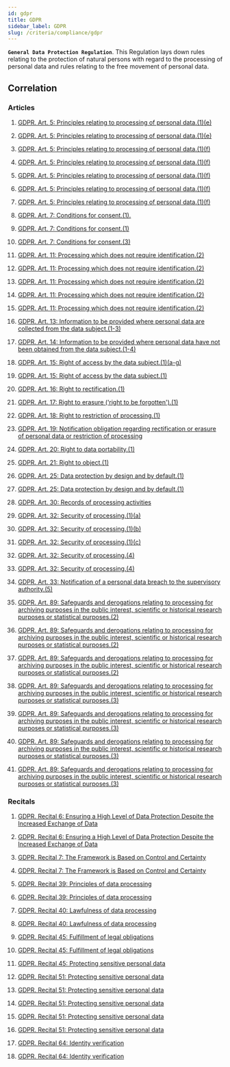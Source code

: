 ```yaml
---
id: gdpr
title: GDPR
sidebar_label: GDPR
slug: /criteria/compliance/gdpr
---
```


**`General Data Protection Regulation`**.
This Regulation lays down rules
relating to the protection of natural persons
with regard to the processing of personal data
and rules relating to the free movement
of personal data.

## Correlation

### Articles

1. [GDPR. Art. 5: Principles relating to processing of personal data.(1)(e)](/criteria/requirements/183)

1. [GDPR. Art. 5: Principles relating to processing of personal data.(1)(e)](/criteria/requirements/360)

1. [GDPR. Art. 5: Principles relating to processing of personal data.(1)(f)](/criteria/requirements/177)

1. [GDPR. Art. 5: Principles relating to processing of personal data.(1)(f)](/criteria/requirements/184)

1. [GDPR. Art. 5: Principles relating to processing of personal data.(1)(f)](/criteria/requirements/329)

1. [GDPR. Art. 5: Principles relating to processing of personal data.(1)(f)](/criteria/requirements/375)

1. [GDPR. Art. 5: Principles relating to processing of personal data.(1)(f)](/criteria/requirements/261)

1. [GDPR. Art. 7: Conditions for consent.(1).](/criteria/requirements/310)

1. [GDPR. Art. 7: Conditions for consent.(1)](/criteria/requirements/311)

1. [GDPR. Art. 7: Conditions for consent.(3)](/criteria/requirements/312)

1. [GDPR. Art. 11: Processing which does not require identification.(2)](/criteria/requirements/313)

1. [GDPR. Art. 11: Processing which does not require identification.(2)](/criteria/requirements/314)

1. [GDPR. Art. 11: Processing which does not require identification.(2)](/criteria/requirements/315)

1. [GDPR. Art. 11: Processing which does not require identification.(2)](/criteria/requirements/316)

1. [GDPR. Art. 11: Processing which does not require identification.(2)](/criteria/requirements/317)

1. [GDPR. Art. 13: Information to be provided where personal data are collected from the data subject.(1-3)](/criteria/requirements/189)

1. [GDPR. Art. 14: Information to be provided where personal data have not been obtained from the data subject.(1-4)](/criteria/requirements/189)

1. [GDPR. Art. 15: Right of access by the data subject.(1)(a-g)](/criteria/requirements/315)

1. [GDPR. Art. 15: Right of access by the data subject.(1)](/criteria/requirements/314)

1. [GDPR. Art. 16: Right to rectification.(1)](/criteria/requirements/316)

1. [GDPR. Art. 17: Right to erasure (‘right to be forgotten').(1)](/criteria/requirements/317)

1. [GDPR. Art. 18: Right to restriction of processing.(1)](/criteria/requirements/312)

1. [GDPR. Art. 19: Notification obligation regarding rectification or erasure of personal data or restriction of processing](/criteria/requirements/318)

1. [GDPR. Art. 20: Right to data portability.(1)](/criteria/requirements/315)

1. [GDPR. Art. 21: Right to object.(1)](/criteria/requirements/312)

1. [GDPR. Art. 25: Data protection by design and by default.(1)](/criteria/requirements/045)

1. [GDPR. Art. 25: Data protection by design and by default.(1)](/criteria/requirements/156)

1. [GDPR. Art. 30: Records of processing activities](/criteria/requirements/189)

1. [GDPR. Art. 32: Security of processing.(1)(a)](/criteria/requirements/185)

1. [GDPR. Art. 32: Security of processing.(1)(b)](/criteria/requirements/062)

1. [GDPR. Art. 32: Security of processing.(1)(c)](/criteria/requirements/072)

1. [GDPR. Art. 32: Security of processing.(4)](/criteria/requirements/176)

1. [GDPR. Art. 32: Security of processing.(4)](/criteria/requirements/180)

1. [GDPR. Art. 33: Notification of a personal data breach to the supervisory authority.(5)](/criteria/requirements/075)

1. [GDPR. Art. 89: Safeguards and derogations relating to processing for archiving purposes in the public interest, scientific or historical research purposes or statistical purposes.(2)](/criteria/requirements/314)

1. [GDPR. Art. 89: Safeguards and derogations relating to processing for archiving purposes in the public interest, scientific or historical research purposes or statistical purposes.(2)](/criteria/requirements/315)

1. [GDPR. Art. 89: Safeguards and derogations relating to processing for archiving purposes in the public interest, scientific or historical research purposes or statistical purposes.(2)](/criteria/requirements/316)

1. [GDPR. Art. 89: Safeguards and derogations relating to processing for archiving purposes in the public interest, scientific or historical research purposes or statistical purposes.(3)](/criteria/requirements/314)

1. [GDPR. Art. 89: Safeguards and derogations relating to processing for archiving purposes in the public interest, scientific or historical research purposes or statistical purposes.(3)](/criteria/requirements/315)

1. [GDPR. Art. 89: Safeguards and derogations relating to processing for archiving purposes in the public interest, scientific or historical research purposes or statistical purposes.(3)](/criteria/requirements/316)

1. [GDPR. Art. 89: Safeguards and derogations relating to processing for archiving purposes in the public interest, scientific or historical research purposes or statistical purposes.(3)](/criteria/requirements/318)

### Recitals

1. [GDPR. Recital 6: Ensuring a High Level of Data Protection Despite the Increased Exchange of Data](/criteria/requirements/176)

1. [GDPR. Recital 6: Ensuring a High Level of Data Protection Despite the Increased Exchange of Data](/criteria/requirements/180)

1. [GDPR. Recital 7: The Framework is Based on Control and Certainty](/criteria/requirements/084)

1. [GDPR. Recital 7: The Framework is Based on Control and Certainty](/criteria/requirements/085)

1. [GDPR. Recital 39: Principles of data processing](/criteria/requirements/189)

1. [GDPR. Recital 39: Principles of data processing](/criteria/requirements/343)

1. [GDPR. Recital 40: Lawfulness of data processing](/criteria/requirements/189)

1. [GDPR. Recital 40: Lawfulness of data processing](/criteria/requirements/343)

1. [GDPR. Recital 45: Fulfillment of legal obligations](/criteria/requirements/331)

1. [GDPR. Recital 45: Fulfillment of legal obligations](/criteria/requirements/189)

1. [GDPR. Recital 45: Protecting sensitive personal data](/criteria/requirements/185)

1. [GDPR. Recital 51: Protecting sensitive personal data](/criteria/requirements/180)

1. [GDPR. Recital 51: Protecting sensitive personal data](/criteria/requirements/300)

1. [GDPR. Recital 51: Protecting sensitive personal data](/criteria/requirements/329)

1. [GDPR. Recital 51: Protecting sensitive personal data](/criteria/requirements/045)

1. [GDPR. Recital 51: Protecting sensitive personal data](/criteria/requirements/156)

1. [GDPR. Recital 64: Identity verification](/criteria/requirements/122)

1. [GDPR. Recital 64: Identity verification](/criteria/requirements/231)
